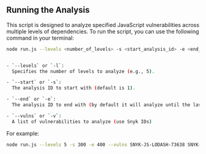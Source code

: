 ## Running the Analysis

This script is designed to analyze specified JavaScript vulnerabilities across multiple levels of dependencies. To run the script, you can use the following command in your terminal:

```bash
node run.js --levels <number_of_levels> -s <start_analysis_id> -e <end_analysis_id> --vulns <vuln_id_1> <vuln_id_2> ...


- `--levels` or `-l`:  
  Specifies the number of levels to analyze (e.g., 5).

- `--start` or `-s`:  
  The analysis ID to start with (default is 1).

- `--end` or `-e`:  
  The analysis ID to end with (by default it will analyze until the last analysis ID).

- `--vulns` or `-v`:  
  A list of vulnerabilities to analyze (use Snyk IDs)

```

For example:

```bash
node run.js --levels 5 -s 300 -e 400 --vulns SNYK-JS-LODASH-73638 SNYK-JS-MINIMIST-559764 SNYK-JS-KINDOF-537849 SNYK-JS-MINIMATCH-10105 SNYK-JS-QS-10407 SNYK-JS-HOEK-12061 SNYK-JS-DEBUG-10762 SNYK-JS-YARGSPARSER-560381
```